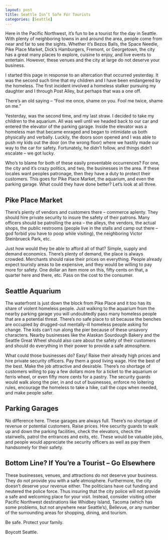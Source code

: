 ```yaml
---
layout: post
title: Seattle Isn’t Safe For Tourists
categories: [Seattle]
---
```


Here in the Pacific Northwest, it’s fun to be a tourist for the day in Seattle. With plenty of neighboring towns in and around the area, people come from near and far to see the sights. Whether it’s Bezos Balls, the Space Needle, Pike Place Market, Dick’s Hamburgers, Fremont, or Georgetown, the city has a great many places to explore, cuisine to enjoy, and live events to entertain. However, these venues and the city at large do not deserve your business.

I started this page in response to an altercation that occurred yesterday. It was the second such time that my children and I have been endangered by the homeless. The first incident involved a homeless stalker pursuing my daughter and I through Post Alley, but perhaps that was a one off.

There’s an old saying – “Fool me once, shame on you. Fool me twice, shame on me.”

Yesterday, was the second time, and my last straw. I decided to take my children to the aquarium. All was well until we headed back to our car and entered the elevator of the parking garage. Inside the elevator was a homeless man that became enraged and began to intimidate us both physically and verbally. Luckily, the doors soon opened and I was able to push my kids out the door (on the wrong floor) where we hastily made our way to the car for safety. Fortunately, he didn’t follow, and things didn’t escalate – we got lucky.

Who’s to blame for both of these easily preventable occurrences? For one, the city and it’s crazy politics, and two, the businesses in the area. If these locales want peoples patronage, then they have a duty to protect their customers. This goes for Pike Place Market, the aquarium, and even the parking garage. What could they have done better? Let’s look at all three.

## Pike Place Market
There’s plenty of vendors and customers there – commerce aplenty. They should hire private security to insure the safety of their patrons. Many officers should be patrolling the area – the alleys, the vendors, the actual shops, the public restrooms (people live in the stalls and camp out there – god forbid you have to poop while visiting), the neighboring Victor Steinbrueck Park, etc.

Just how would they be able to afford all of that? Simple, supply and demand economics. There’s plenty of demand, the place is always crowded. Merchants should raise their prices on everything. People already expect touristy areas to be expensive, and they would be willing to pay more for safety. One dollar an item more on this, fifty cents on that, a quarter here and there, etc. Pass on the cost to the consumer.

## Seattle Aquarium
The waterfront is just down the block from Pike Place and it too has its share of violent homeless people. Just walking to the aquarium from the nearby parking garage you will undoubtedly pass many homeless people that are a potential threat. There’s no safe place to sit because the benches are occupied by drugged-out mentally-ill homeless people asking for change. The kids can’t run along the pier because of these unsavory characters. Nearby businesses like the Alaskan Sourdough Bakery and the Seattle Great Wheel should also care about the safety of their customers and should do everything in their power to provide a safe atmosphere.

What could those businesses do? Easy! Raise their already high prices and hire private security officers. Pay them a good living wage. Hire the best of the best. Make the job attractive and desirable. There’s no shortage of customers willing to pay a few dollars more for a ticket to the aquarium or ferris wheel, or even fifty more cents for a pastry. The security guards would walk along the pier, in and out of businesses, enforce no loitering rules, encourage the homeless to take a hike, call the cops when needed, and make people safer.

## Parking Garages
No difference here. These garages are always full. There’s no shortage of revenue or potential customers. Raise prices. Hire security guards to walk up and down the parking facilities, check the elevators, check the stairwells, patrol the entrances and exits, etc. These would be valuable jobs, and people would appreciate the security officers as well as pay them handsomely for their safety.

## Bottom Line? If You’re a Tourist – Go Elsewhere
These businesses, venues, and attractions do not deserve your business. They do not provide you with a safe atmosphere. Furthermore, the city doesn’t deserve your revenue either. The politicians have cut funding and neutered the police force. Thus insuring that the city police will not provide a safe and welcoming place for your visit. Instead, consider visiting other Pacific Northwest destinations like Whidbey Island, Tacoma (which has some problems, but not anywhere near Seattle’s), Bellevue, or any number of the surrounding areas for shopping, dining, and tourism.

Be safe. Protect your family.

Boycott Seattle.
<!--more-->
